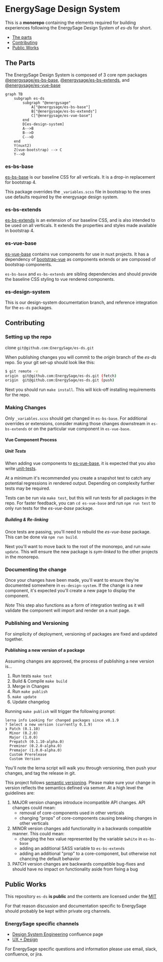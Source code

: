 # EnergySage Design System

This is a **monorepo** containing the elements required for building experiences following the EnergySage Design System of *es-ds* for short.

- [The parts](#the-parts)
- [Contributing](#contributing)
- [Public Works](#public-works)

## The Parts

The EnergySage Design System is composed of 3 core npm packages [@energysage/es-bs-base](https://www.npmjs.com/package/@energysage/es-bs-base), [@energysage/es-bs-extends](https://www.npmjs.com/package/@energysage/es-bs-extends), and [@energysage/es-vue-base
](https://www.npmjs.com/package/@energysage/es-vue-base)

```mermaid
graph TB
    subgraph es-ds
        subgraph "@energysage"
            A["@energysage/es-bs-base"]
            B["@energysage/es-bs-extends"]
            C["@energysage/es-vue-base"]
        end
        D[es-design-system]
        A-->B
        B-->D
        C-->D
    end
    Y(nuxt2)
    Z(vue-bootstrap) --> C
    Y-->D
```

### es-bs-base

[es-bs-base](./es-bs-base/) is our baseline CSS for all verticals. It is a drop-in replacement for bootstrap 4.

This package overrides the `_variables.scss` file in bootstrap to the ones use defaults required by the energysage design system.

### es-bs-extends

[es-bs-extends](./es-bs-extends/) is an extension of our baseline CSS, and is also intended to be used on all verticals. It extends the properties and styles made available in bootstrap 4.

### es-vue-base

[es-vue-base](./es-vue-base/) contains vue components for use in nuxt projects. It has a dependency of [bootstrap-vue](https://bootstrap-vue.org/) as components extends or are composed of bootstrap components.

`es-bs-base` and `es-bs-extends` are sibling dependencies and should provide the baseline CSS styling to vue rendered components.

### es-design-system

This is our design-system documentation branch, and reference integration for the `es-ds` packages.

## Contributing

### Setting up the repo

clone `git@github.com:EnergySage/es-ds.git`

When publishing changes you will commit to the *origin* branch of the *es-ds* repo. So your git set-up should look like this:

```bash
$ git remote -v
origin  git@github.com:EnergySage/es-ds.git (fetch)
origin  git@github.com:EnergySage/es-ds.git (push)
```

Next you should run `make install`. This will kick-off installing requirements for the repo.

### Making Changes

Only `_variables.scss` should get changed in `es-bs-base`. For additional overrides or extensions, consider making those changes downstream in `es-bs-extends` or on the particular vue component in `es-vue-base`.

#### Vue Component Process

##### Unit Tests

When adding vue components to [es-vue-base](./es-vue-base/src/lib-components), it is expected that you also write [unit-tests](./es-vue-base/tests/).

At a minimum it's recommended you create a snapshot test to catch any potential regressions in rendered output. Depending on complexity further tests may be required.

Tests can be run via `make test`, but this will run tests for all packages in the repo. For faster feedback, you can `cd es-vue-base` and run `npm run test` to only run tests for the *es-vue-base* package.

##### Building & Re-linking

Once tests are passing, you'll need to rebuild the *es-vue-base* package. This can be done via `npm run build`.

Next you'll want to move back to the root of the monorepo, and run `make update`. This will ensure the new package is *sym-linked* to the other projects in the monorepo.

### Documenting the change

Once your changes have been made, you'll want to ensure they're documented somewhere in `es-design-system`. If the change is a new component, it's expected you'll create a new page to display the component.

*Note* This step also functions as a form of integration testing as it will validate the component will import and render on a nuxt page.

### Publishing and Versioning

For simplicity of deployment, versioning of packages are fixed and updated together.

#### Publishing a new version of a package

Assuming changes are approved, the process of publishing a new version is...

1. Run tests `make test`
2. Build & Compile `make build`
3. Merge in Changes
4. Run `make publish`
5. `make update`
6. Update changelog

Running `make publish` will trigger the following prompt:

```
lerna info Looking for changed packages since v0.1.9
? Select a new version (currently 0.1.9) 
❯ Patch (0.1.10) 
  Minor (0.2.0) 
  Major (1.0.0) 
  Prepatch (0.1.10-alpha.0) 
  Preminor (0.2.0-alpha.0) 
  Premajor (1.0.0-alpha.0) 
  Custom Prerelease 
  Custom Version 
```

You'll note the lerna script will walk you through versioning, then push your changes, and tag the release in git.

This project follows [semantic versioning](https://semver.org/). Please make sure your change in version reflects the semantics defined via semver. At a high level the guidelines are:

1. MAJOR version changes introduce incompatible API changes. API changes could mean:
    - removal of core-components used in other verticals
    - changing "props" of core-components causing breaking changes in other verticals
2. MINOR version changes add functionality in a backwards compatible manner. This could mean:
    - changing the hex value represented by the variable `$white` in `es-bs-base`
    - adding an additional SASS variable to `es-bs-extends`
    - adding an additional "prop" to a core-component, but otherwise not chancing the default behavior
3. PATCH version changes are backwards compatible bug-fixes and should have no impact on functionality aside from fixing a bug

## Public Works

This repository `es-ds` **is public** and the contents are licensed under the
[MIT](https://tldrlegal.com/license/mit-license#summary)

For that reason discussion and documentation specific to EnergySage should probably be kept
within private org channels.

### EnergySage specific channels

- [Design System Engineering](https://energysage.atlassian.net/wiki/spaces/DSE/overview) confluence page
- [UX + Design](https://energysage.atlassian.net/wiki/spaces/UX/overview)

For EnergySage specific questions and information
please use email, slack, confluence, or jira.
